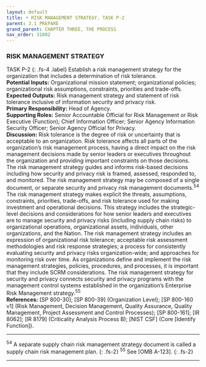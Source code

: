 ```yaml
---
layout: default
title: • RISK MANAGEMENT STRATEGY, TASK P-2 
parent: 3.1 PREPARE
grand_parent: CHAPTER THREE, THE PROCESS
nav_order: 31002
---
```


### RISK MANAGEMENT STRATEGY
TASK P-2
{: .fs-4 .label}
Establish a risk management strategy for the organization that includes a determination of risk tolerance.  
**Potential Inputs:** Organizational mission statement; organizational policies; organizational risk assumptions, constraints, priorities and trade-offs.  
**Expected Outputs:** Risk management strategy and statement of risk tolerance inclusive of information security and privacy risk.  
**Primary Responsibility:** Head of Agency.  
**Supporting Roles:** Senior Accountable Official for Risk Management or Risk Executive (Function); Chief Information Officer; Senior Agency Information Security Officer; Senior Agency Official for Privacy.  
**Discussion:** Risk tolerance is the degree of risk or uncertainty that is acceptable to an organization. Risk tolerance affects all parts of the organization’s risk management process, having a direct impact on the risk management decisions made by senior leaders or executives throughout the organization and providing important constraints on those decisions. The risk management strategy guides and informs risk-based decisions including how security and privacy risk is framed, assessed, responded to, and monitored. The risk management strategy may be composed of a single document, or separate security and privacy risk management documents.<sup>54</sup> The risk management strategy makes explicit the threats, assumptions, constraints, priorities, trade-offs, and risk tolerance used for making investment and operational decisions. This strategy includes the strategic-level decisions and considerations for how senior leaders and executives are to manage security and privacy risks (including supply chain risks) to organizational operations, organizational assets, individuals, other organizations, and the Nation. The risk management strategy includes an expression of organizational risk tolerance; acceptable risk assessment methodologies and risk response strategies; a process for consistently evaluating security and privacy risks organization-wide; and approaches for monitoring risk over time. As organizations define and implement the risk management strategies, policies, procedures, and processes, it is important that they include SCRM considerations. The risk management strategy for security and privacy connects security and privacy programs with the management control systems established in the organization’s Enterprise Risk Management strategy.<sup>55</sup>  
**References:** [SP 800-30]; [SP 800-39] (Organization Level); [SP 800-160 v1] (Risk Management, Decision Management, Quality Assurance, Quality Management, Project Assessment and Control Processes); [SP 800-161]; [IR 8062]; [IR 8179] (Criticality Analysis Process B); [NIST CSF] (Core [Identify Function]).  

***
<sup>54</sup> A separate supply chain risk management strategy document is called a supply chain risk management plan.
{: .fs-2}
<sup>55</sup> See [OMB A-123].
{: .fs-2}
***


